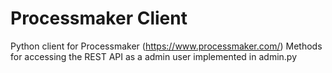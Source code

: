 # Processmaker Client
Python client for Processmaker (https://www.processmaker.com/)
Methods for accessing the REST API as a admin user implemented in admin.py

